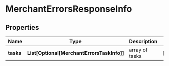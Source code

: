 # MerchantErrorsResponseInfo


## Properties

| Name | Type | Description | Notes |
|------------ | ------------- | ------------- | -------------|
**tasks** | **List[Optional[MerchantErrorsTaskInfo]]** | array of tasks |[optional]|